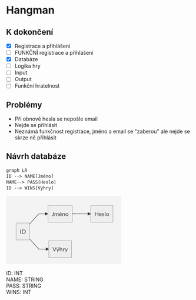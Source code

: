 # Hangman



## K dokončení
- [X] Registrace a přihlášení 
- [ ] FUNKČNÍ registrace a přihlášení
- [X] Databáze
- [ ] Logika hry
- [ ] Input
- [ ] Output
- [ ] Funkční hratelnost

## Problémy
- Při obnově hesla se nepošle email
- Nejde se přihlásit
- Neznámá funkčnost registrace, jméno a email se "zaberou" ale nejde se 
skrze ně přihlásit

## Návrh databáze
```mermaid
graph LR
ID --> NAME[Jméno] 
NAME--> PASS[Heslo]
ID --> WINS[Výhry]
```
![Návrh databáze](https://github.com/DominikTulak/Zaverecna-prace-web-p4-2020/raw/master/Navrh_databaze.png)

ID: INT  
NAME: STRING  
PASS: STRING  
WINS: INT  
